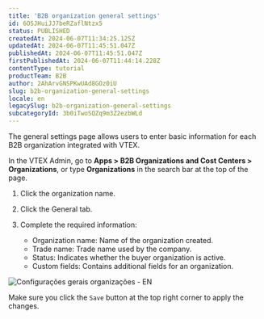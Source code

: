 ```yaml
---
title: 'B2B organization general settings'
id: 6OSJHuiJJ7beRZaflNtzx5
status: PUBLISHED
createdAt: 2024-06-07T11:34:25.125Z
updatedAt: 2024-06-07T11:45:51.047Z
publishedAt: 2024-06-07T11:45:51.047Z
firstPublishedAt: 2024-06-07T11:44:14.228Z
contentType: tutorial
productTeam: B2B
author: 2AhArvGNSPKwUAd8GOz0iU
slug: b2b-organization-general-settings
locale: en
legacySlug: b2b-organization-general-settings
subcategoryId: 3b0iTwoSQZq9m3Z2ezbWLd
---
```


The general settings page allows users to enter basic information for each B2B organization integrated with VTEX.

In the VTEX Admin, go to **Apps > B2B Organizations and Cost Centers > Organizations**, or type **Organizations** in the search bar at the top of the page.

1.	Click the organization name.

2.	Click the General tab.

3.	Complete the required information:
    - Organization name: Name of the organization created.
    - Trade name: Trade name used by the company.
    - Status: Indicates whether the buyer organization is active.
    - Custom fields: Contains additional fields for an organization.

![Configurações gerais organizações - EN](https://images.ctfassets.net/alneenqid6w5/27AqRCa9LbipRF1iFa0kXT/c2c35b3eb340e1aa5603eafd55c0568a/Configura__es_gerais_organiza__es_-_EN.gif)

Make sure you click the `Save` button at the top right corner to apply the changes.
